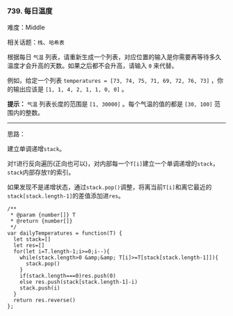 ### 739. 每日温度

难度：Middle

相关话题：`栈`、`哈希表`

根据每日  `气温`  列表，请重新生成一个列表，对应位置的输入是你需要再等待多久温度才会升高的天数。如果之后都不会升高，请输入 `0`  来代替。



例如，给定一个列表 `temperatures = [73, 74, 75, 71, 69, 72, 76, 73]` ，你的输出应该是 `[1, 1, 4, 2, 1, 1, 0, 0]` 。



**提示：**  `气温`  列表长度的范围是 `[1, 30000]` 。每个气温的值的都是 `[30, 100]` 范围内的整数。




-----

思路：

建立单调递增`stack`。

对`T`进行反向遍历(正向也可以)，对内部每一个`T[i]`建立一个单调递增的`stack`，`stack`内部存放`T`的索引。

如果发现不是递增状态，通过`stack.pop()`调整，将离当前`T[i]`和离它最近的`stack[stack.length-1]`的差值添加进`res`。



```
/**
 * @param {number[]} T
 * @return {number[]}
 */
var dailyTemperatures = function(T) {
  let stack=[]
  let res=[]
  for(let i=T.length-1;i>=0;i--){
    while(stack.length>0 &amp;&amp; T[i]>=T[stack[stack.length-1]]){
      stack.pop()
    }
    if(stack.length===0)res.push(0)
    else res.push(stack[stack.length-1]-i)
    stack.push(i)
  }
  return res.reverse()
};



```

